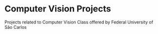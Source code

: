 # Computer Vision Projects
Projects related to Computer Vision Class offered by Federal University of São Carlos
